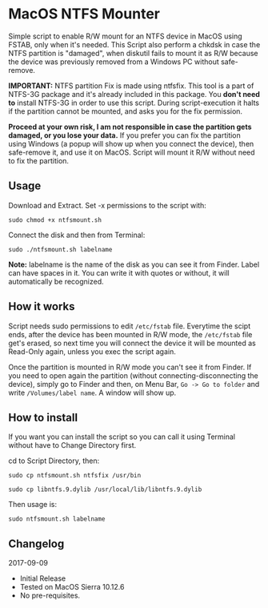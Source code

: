 # MacOS NTFS Mounter
Simple script to enable R/W mount for an NTFS device in MacOS using FSTAB, only when it's needed. 
This Script also perform a chkdsk in case the NTFS partition is "damaged", when diskutil fails to mount it as R/W because the device was previously removed from a Windows PC without safe-remove.

**IMPORTANT:** NTFS partition Fix is made using ntfsfix. This tool is a part of NTFS-3G package and it's already included in this package. You **don't need to** install NTFS-3G in order to use this script. During script-execution it halts if the partition cannot be mounted, and asks you for the fix permission. 

**Proceed at your own risk, I am not responsible in case the partition gets damaged, or you lose your data.** If you prefer you can fix the partition using Windows (a popup will show up when you connect the device), then safe-remove it, and use it on MacOS. Script will mount it R/W without need to fix the partition.

## Usage

Download and Extract. Set -x permissions to the script with: 

`sudo chmod +x ntfsmount.sh`


Connect the disk and then from Terminal:

`sudo ./ntfsmount.sh labelname`

**Note:** labelname is the name of the disk as you can see it from Finder. Label can have spaces in it. You can write it with quotes or without, it will automatically be recognized. 

## How it works

Script needs sudo permissions to edit `/etc/fstab` file. Everytime the scipt ends, after the device has been mounted in R/W mode, the `/etc/fstab` file get's erased, so next time you will connect the device it will be mounted as Read-Only again, unless you exec the script again.

Once the partition is mounted in R/W mode you can't see it from Finder. If you need to open again the partition (without connecting-disconnecting the device), simply go to Finder and then, on Menu Bar, `Go -> Go to folder` and write `/Volumes/label name`. A window will show up. 

## How to install

If you want you can install the script so you can call it using Terminal without have to Change Directory first. 

cd to Script Directory, then: 

`sudo cp ntfsmount.sh ntfsfix /usr/bin`

`sudo cp libntfs.9.dylib /usr/local/lib/libntfs.9.dylib`


Then usage is:

`sudo ntfsmount.sh labelname`


## Changelog

2017-09-09
* Initial Release
* Tested on MacOS Sierra 10.12.6
* No pre-requisites. 
